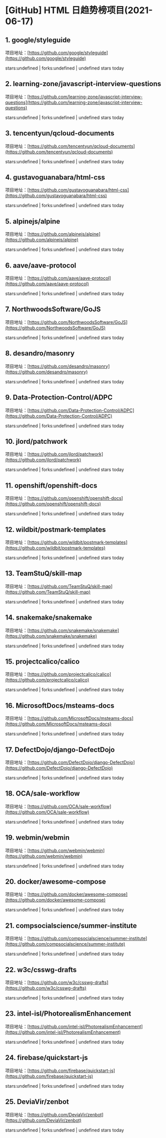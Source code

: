 # [GitHub] HTML 日趋势榜项目(2021-06-17)

## 1. google/styleguide 

项目地址：[https://github.com/google/styleguide](https://github.com/google/styleguide)

stars:undefined | forks:undefined | undefined stars today 



## 2. learning-zone/javascript-interview-questions 

项目地址：[https://github.com/learning-zone/javascript-interview-questions](https://github.com/learning-zone/javascript-interview-questions)

stars:undefined | forks:undefined | undefined stars today 



## 3. tencentyun/qcloud-documents 

项目地址：[https://github.com/tencentyun/qcloud-documents](https://github.com/tencentyun/qcloud-documents)

stars:undefined | forks:undefined | undefined stars today 



## 4. gustavoguanabara/html-css 

项目地址：[https://github.com/gustavoguanabara/html-css](https://github.com/gustavoguanabara/html-css)

stars:undefined | forks:undefined | undefined stars today 



## 5. alpinejs/alpine 

项目地址：[https://github.com/alpinejs/alpine](https://github.com/alpinejs/alpine)

stars:undefined | forks:undefined | undefined stars today 



## 6. aave/aave-protocol 

项目地址：[https://github.com/aave/aave-protocol](https://github.com/aave/aave-protocol)

stars:undefined | forks:undefined | undefined stars today 



## 7. NorthwoodsSoftware/GoJS 

项目地址：[https://github.com/NorthwoodsSoftware/GoJS](https://github.com/NorthwoodsSoftware/GoJS)

stars:undefined | forks:undefined | undefined stars today 



## 8. desandro/masonry 

项目地址：[https://github.com/desandro/masonry](https://github.com/desandro/masonry)

stars:undefined | forks:undefined | undefined stars today 



## 9. Data-Protection-Control/ADPC 

项目地址：[https://github.com/Data-Protection-Control/ADPC](https://github.com/Data-Protection-Control/ADPC)

stars:undefined | forks:undefined | undefined stars today 



## 10. jlord/patchwork 

项目地址：[https://github.com/jlord/patchwork](https://github.com/jlord/patchwork)

stars:undefined | forks:undefined | undefined stars today 



## 11. openshift/openshift-docs 

项目地址：[https://github.com/openshift/openshift-docs](https://github.com/openshift/openshift-docs)

stars:undefined | forks:undefined | undefined stars today 



## 12. wildbit/postmark-templates 

项目地址：[https://github.com/wildbit/postmark-templates](https://github.com/wildbit/postmark-templates)

stars:undefined | forks:undefined | undefined stars today 



## 13. TeamStuQ/skill-map 

项目地址：[https://github.com/TeamStuQ/skill-map](https://github.com/TeamStuQ/skill-map)

stars:undefined | forks:undefined | undefined stars today 



## 14. snakemake/snakemake 

项目地址：[https://github.com/snakemake/snakemake](https://github.com/snakemake/snakemake)

stars:undefined | forks:undefined | undefined stars today 



## 15. projectcalico/calico 

项目地址：[https://github.com/projectcalico/calico](https://github.com/projectcalico/calico)

stars:undefined | forks:undefined | undefined stars today 



## 16. MicrosoftDocs/msteams-docs 

项目地址：[https://github.com/MicrosoftDocs/msteams-docs](https://github.com/MicrosoftDocs/msteams-docs)

stars:undefined | forks:undefined | undefined stars today 



## 17. DefectDojo/django-DefectDojo 

项目地址：[https://github.com/DefectDojo/django-DefectDojo](https://github.com/DefectDojo/django-DefectDojo)

stars:undefined | forks:undefined | undefined stars today 



## 18. OCA/sale-workflow 

项目地址：[https://github.com/OCA/sale-workflow](https://github.com/OCA/sale-workflow)

stars:undefined | forks:undefined | undefined stars today 



## 19. webmin/webmin 

项目地址：[https://github.com/webmin/webmin](https://github.com/webmin/webmin)

stars:undefined | forks:undefined | undefined stars today 



## 20. docker/awesome-compose 

项目地址：[https://github.com/docker/awesome-compose](https://github.com/docker/awesome-compose)

stars:undefined | forks:undefined | undefined stars today 



## 21. compsocialscience/summer-institute 

项目地址：[https://github.com/compsocialscience/summer-institute](https://github.com/compsocialscience/summer-institute)

stars:undefined | forks:undefined | undefined stars today 



## 22. w3c/csswg-drafts 

项目地址：[https://github.com/w3c/csswg-drafts](https://github.com/w3c/csswg-drafts)

stars:undefined | forks:undefined | undefined stars today 



## 23. intel-isl/PhotorealismEnhancement 

项目地址：[https://github.com/intel-isl/PhotorealismEnhancement](https://github.com/intel-isl/PhotorealismEnhancement)

stars:undefined | forks:undefined | undefined stars today 



## 24. firebase/quickstart-js 

项目地址：[https://github.com/firebase/quickstart-js](https://github.com/firebase/quickstart-js)

stars:undefined | forks:undefined | undefined stars today 



## 25. DeviaVir/zenbot 

项目地址：[https://github.com/DeviaVir/zenbot](https://github.com/DeviaVir/zenbot)

stars:undefined | forks:undefined | undefined stars today 



